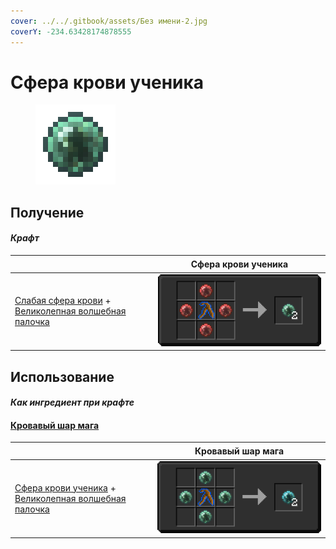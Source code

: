 ```yaml
---
cover: ../../.gitbook/assets/Без имени-2.jpg
coverY: -234.63428174878555
---
```


# Сфера крови ученика

<figure><img src="../../.gitbook/assets/apprenticebloodorb_128.png" alt=""><figcaption></figcaption></figure>

## Получение

#### _Крафт_

| ㅤ                                                                                                                           | Сфера крови ученика                               |
| --------------------------------------------------------------------------------------------------------------------------- | ------------------------------------------------- |
| <p><a href="weakbloodorb.md">Слабая сфера крови</a> +<br><a href="divining_rod_3.md">Великолепная волшебная палочка</a></p> | ![](../../.gitbook/assets/apprenticebloodorb.png) |

## Использование

#### _Как ингредиент при крафте_

#### [Кровавый шар мага](magicianbloodorb.md)

| ㅤ                                                                                                                                  | Кровавый шар мага                               |
| ---------------------------------------------------------------------------------------------------------------------------------- | ----------------------------------------------- |
| <p><a href="apprenticebloodorb.md">Сфера крови ученика</a> +<br><a href="divining_rod_3.md">Великолепная волшебная палочка</a></p> | ![](../../.gitbook/assets/magicianbloodorb.png) |
